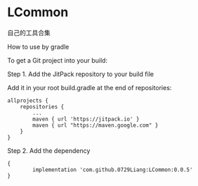 # LCommon
自己的工具合集

How to use by gradle

To get a Git project into your build:

Step 1. Add the JitPack repository to your build file

Add it in your root build.gradle at the end of repositories:

	allprojects {
		repositories {
			...
			maven { url 'https://jitpack.io' }
			maven { url "https://maven.google.com" }
		}
	}

Step 2. Add the dependency

	{
	        implementation 'com.github.0729Liang:LCommon:0.0.5'
	}






